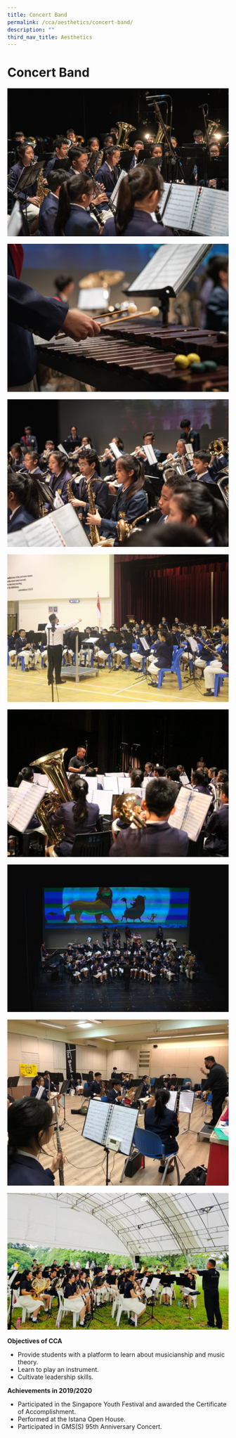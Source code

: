 ```yaml
---
title: Concert Band
permalink: /cca/aesthetics/concert-band/
description: ""
third_nav_title: Aesthetics
---
```

# **Concert Band**

![](/images/GMSS-95-Anniversary-13-1024x684.jpg)

![](/images/GMSS-95-Anniversary-15-1024x684.jpg)

![](/images/GMSS-95-Anniversary-135-1024x684.jpg)

![](/images/IMG_6067-1024x683.jpg)

![](/images/IMG_9638-1024x683.jpg)

![](/images/Concert-Band-1-1024x681.jpeg)

![](/images/Concert-Band-2.jpeg)

![](/images/Concert-Band-3-1024x632.jpeg)

**Objectives of CCA**

*   Provide students with a platform to learn about musicianship and music theory.
*   Learn to play an instrument.
*   Cultivate leadership skills.

**Achievements in 2019/2020**

*   Participated in the Singapore Youth Festival and awarded the Certificate of Accomplishment.
*   Performed at the Istana Open House.
*   Participated in GMS(S) 95th Anniversary Concert.